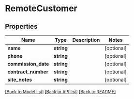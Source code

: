 # RemoteCustomer

## Properties
Name | Type | Description | Notes
------------ | ------------- | ------------- | -------------
**name** | **string** |  | [optional] 
**phone** | **string** |  | [optional] 
**commission_date** | **string** |  | [optional] 
**contract_number** | **string** |  | [optional] 
**site_notes** | **string** |  | [optional] 

[[Back to Model list]](../README.md#documentation-for-models) [[Back to API list]](../README.md#documentation-for-api-endpoints) [[Back to README]](../README.md)


